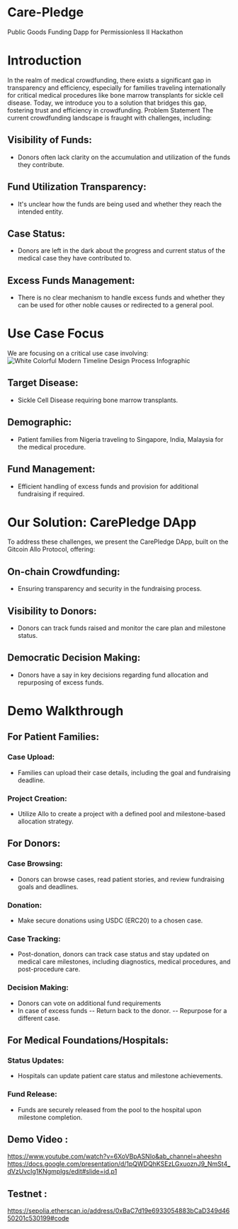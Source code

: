 # Care-Pledge
Public Goods Funding Dapp for Permissionless II Hackathon

# Introduction
In the realm of medical crowdfunding, there exists a significant gap in transparency and efficiency, especially for families traveling internationally for critical medical procedures like bone marrow transplants for sickle cell disease. Today, we introduce you to a solution that bridges this gap, fostering trust and efficiency in crowdfunding.
Problem Statement
The current crowdfunding landscape is fraught with challenges, including:
## Visibility of Funds:
- Donors often lack clarity on the accumulation and utilization of the funds they contribute.
## Fund Utilization Transparency:
- It's unclear how the funds are being used and whether they reach the intended entity.
## Case Status:
- Donors are left in the dark about the progress and current status of the medical case they have contributed to.
## Excess Funds Management:
- There is no clear mechanism to handle excess funds and whether they can be used for other noble causes or redirected to a general pool.

# Use Case Focus
We are focusing on a critical use case involving:![White Colorful Modern Timeline Design Process Infographic](https://github.com/baileyspraggins/care-pledge/assets/8059227/000577d6-0307-4633-be4a-e26142db2670)

## Target Disease:
- Sickle Cell Disease requiring bone marrow transplants.
## Demographic:
- Patient families from Nigeria traveling to Singapore, India, Malaysia for the medical procedure.
## Fund Management:
- Efficient handling of excess funds and provision for additional fundraising if required.

# Our Solution: CarePledge DApp
To address these challenges, we present the CarePledge DApp, built on the Gitcoin Allo Protocol, offering:
## On-chain Crowdfunding:
- Ensuring transparency and security in the fundraising process.
## Visibility to Donors:
- Donors can track funds raised and monitor the care plan and milestone status.
## Democratic Decision Making:
- Donors have a say in key decisions regarding fund allocation and repurposing of excess funds.

# Demo Walkthrough
## For Patient Families:
### Case Upload: 
- Families can upload their case details, including the goal and fundraising deadline.
### Project Creation: 
- Utilize Allo to create a project with a defined pool and milestone-based allocation strategy.

## For Donors:
### Case Browsing:
- Donors can browse cases, read patient stories, and review fundraising goals and deadlines.
### Donation:
- Make secure donations using USDC (ERC20) to a chosen case.
### Case Tracking:
- Post-donation, donors can track case status and stay updated on medical care milestones, including diagnostics, medical procedures, and post-procedure care.
### Decision Making:
- Donors can vote on additional fund requirements
- In case of excess funds
  -- Return back to the donor.
  -- Repurpose for a different case.  

## For Medical Foundations/Hospitals:
### Status Updates:
 - Hospitals can update patient care status and milestone achievements.
### Fund Release:
- Funds are securely released from the pool to the hospital upon milestone completion.

## Demo Video :
https://www.youtube.com/watch?v=6XoVBpASNIo&ab_channel=aheeshn
https://docs.google.com/presentation/d/1pQWDQhKSEzLGxuoznJ9_NmSt4_dVzUvcIg1KNgmplgs/edit#slide=id.p1

## Testnet :
https://sepolia.etherscan.io/address/0xBaC7d19e6933054883bCaD349d4650201c530199#code
